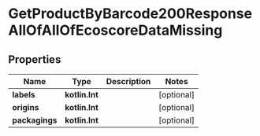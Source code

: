 
# GetProductByBarcode200ResponseAllOfAllOfEcoscoreDataMissing

## Properties
| Name | Type | Description | Notes |
| ------------ | ------------- | ------------- | ------------- |
| **labels** | **kotlin.Int** |  |  [optional] |
| **origins** | **kotlin.Int** |  |  [optional] |
| **packagings** | **kotlin.Int** |  |  [optional] |




